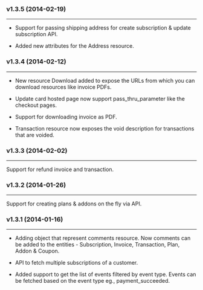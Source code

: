 ### v1.3.5  (2014-02-19)
* * *
* Support for passing shipping address for create subscription & update subscription API.

* Added new attributes for the Address resource.

### v1.3.4  (2014-02-12)
* * *
* New resource Download added to expose the URLs from which you can download resources like invoice PDFs.

* Update card hosted page now support pass_thru_parameter like the checkout pages. 

* Support for downloading invoice as PDF.

* Transaction resource now exposes the void description for transactions that are voided.

### v1.3.3  (2014-02-02) 
* * *    
Support for refund invoice and transaction.

### v1.3.2  (2014-01-26) 
* * *    
Support for creating plans & addons on the fly via API.

### v1.3.1  (2014-01-16)  
* * *    
* Adding object that represent comments resource. Now comments can be added to the entities - Subscription, Invoice, Transaction, Plan, Addon & Coupon. 

* API to fetch multiple subscriptions of a customer.

* Added support to get the list of events filtered by event type. Events can be fetched based on the event type eg., payment_succeeded.

